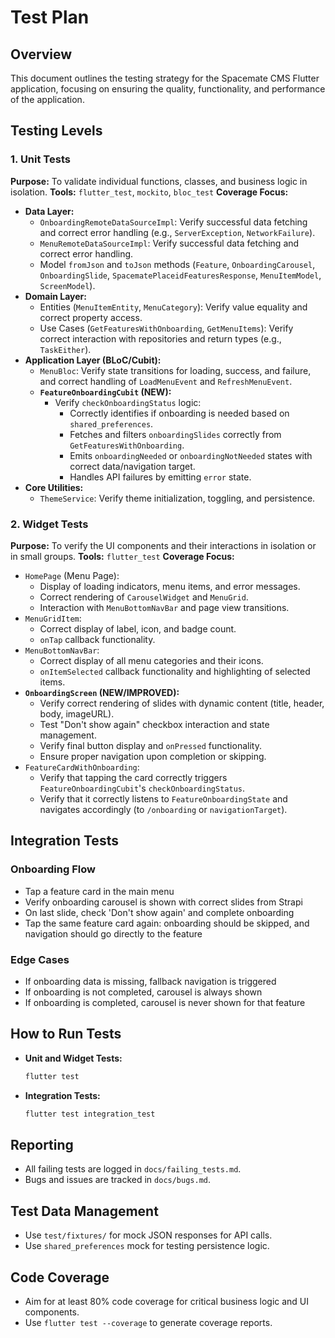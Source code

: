 # Test Plan

## Overview
This document outlines the testing strategy for the Spacemate CMS Flutter application, focusing on ensuring the quality, functionality, and performance of the application.

## Testing Levels

### 1. Unit Tests
**Purpose:** To validate individual functions, classes, and business logic in isolation.
**Tools:** `flutter_test`, `mockito`, `bloc_test`
**Coverage Focus:**
*   **Data Layer:**
    *   `OnboardingRemoteDataSourceImpl`: Verify successful data fetching and correct error handling (e.g., `ServerException`, `NetworkFailure`).
    *   `MenuRemoteDataSourceImpl`: Verify successful data fetching and correct error handling.
    *   Model `fromJson` and `toJson` methods (`Feature`, `OnboardingCarousel`, `OnboardingSlide`, `SpacematePlaceidFeaturesResponse`, `MenuItemModel`, `ScreenModel`).
*   **Domain Layer:**
    *   Entities (`MenuItemEntity`, `MenuCategory`): Verify value equality and correct property access.
    *   Use Cases (`GetFeaturesWithOnboarding`, `GetMenuItems`): Verify correct interaction with repositories and return types (e.g., `TaskEither`).
*   **Application Layer (BLoC/Cubit):**
    *   `MenuBloc`: Verify state transitions for loading, success, and failure, and correct handling of `LoadMenuEvent` and `RefreshMenuEvent`.
    *   **`FeatureOnboardingCubit` (NEW):**
        *   Verify `checkOnboardingStatus` logic:
            *   Correctly identifies if onboarding is needed based on `shared_preferences`.
            *   Fetches and filters `onboardingSlides` correctly from `GetFeaturesWithOnboarding`.
            *   Emits `onboardingNeeded` or `onboardingNotNeeded` states with correct data/navigation target.
            *   Handles API failures by emitting `error` state.
*   **Core Utilities:**
    *   `ThemeService`: Verify theme initialization, toggling, and persistence.

### 2. Widget Tests
**Purpose:** To verify the UI components and their interactions in isolation or in small groups.
**Tools:** `flutter_test`
**Coverage Focus:**
*   `HomePage` (Menu Page):
    *   Display of loading indicators, menu items, and error messages.
    *   Correct rendering of `CarouselWidget` and `MenuGrid`.
    *   Interaction with `MenuBottomNavBar` and page view transitions.
*   `MenuGridItem`:
    *   Correct display of label, icon, and badge count.
    *   `onTap` callback functionality.
*   `MenuBottomNavBar`:
    *   Correct display of all menu categories and their icons.
    *   `onItemSelected` callback functionality and highlighting of selected items.
*   **`OnboardingScreen` (NEW/IMPROVED):**
    *   Verify correct rendering of slides with dynamic content (title, header, body, imageURL).
    *   Test "Don't show again" checkbox interaction and state management.
    *   Verify final button display and `onPressed` functionality.
    *   Ensure proper navigation upon completion or skipping.
*   `FeatureCardWithOnboarding`:
    *   Verify that tapping the card correctly triggers `FeatureOnboardingCubit`'s `checkOnboardingStatus`.
    *   Verify that it correctly listens to `FeatureOnboardingState` and navigates accordingly (to `/onboarding` or `navigationTarget`).

## Integration Tests

### Onboarding Flow
- Tap a feature card in the main menu
- Verify onboarding carousel is shown with correct slides from Strapi
- On last slide, check 'Don't show again' and complete onboarding
- Tap the same feature card again: onboarding should be skipped, and navigation should go directly to the feature

### Edge Cases
- If onboarding data is missing, fallback navigation is triggered
- If onboarding is not completed, carousel is always shown
- If onboarding is completed, carousel is never shown for that feature

## How to Run Tests
*   **Unit and Widget Tests:**
    ```bash
    flutter test
    ```
*   **Integration Tests:**
    ```bash
    flutter test integration_test
    ```

## Reporting
*   All failing tests are logged in `docs/failing_tests.md`.
*   Bugs and issues are tracked in `docs/bugs.md`.

## Test Data Management
*   Use `test/fixtures/` for mock JSON responses for API calls.
*   Use `shared_preferences` mock for testing persistence logic.

## Code Coverage
*   Aim for at least 80% code coverage for critical business logic and UI components.
*   Use `flutter test --coverage` to generate coverage reports.